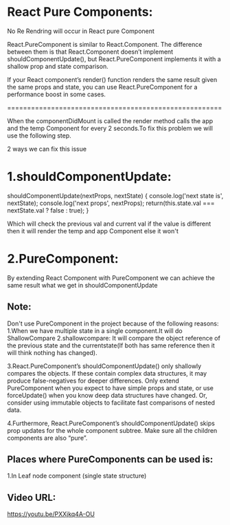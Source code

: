 React Pure Components:
========================
No Re Rendring will occur in React pure Component

React.PureComponent is similar to React.Component. The difference between them is that React.Component doesn’t implement shouldComponentUpdate(), but React.PureComponent implements it with a shallow prop and state comparison.

If your React component’s render() function renders the same result given the same props and state, you can use React.PureComponent for a performance boost in some cases.

======================================================

When the componentDidMount is called the render method calls the app and the temp Component for every 2 seconds.To fix this problem we will use the following step.

2 ways we can fix this issue

1.shouldComponentUpdate:
===========================
shouldComponentUpdate(nextProps, nextState) {
   console.log('next state is', nextState);
   console.log('next props', nextProps);
   return(this.state.val === nextState.val ? false : true);
}

Which will check the previous val and current val if the value is different then it will render the temp and app Component else it won't

2.PureComponent:
=================
By extending React Component with PureComponent we can achieve the same result what we get in shouldComponentUpdate


Note:
-------
Don't use PureComponent in the project because of the following reasons:
1.When we have multiple state in a single component.It will do ShallowCompare
2.shallowcompare: It will compare the object reference of the previous state and the currentstate(If both has same reference then it will think nothing has changed).

3.React.PureComponent’s shouldComponentUpdate() only shallowly compares the objects. If these contain complex data structures, it may produce false-negatives for deeper differences. Only extend PureComponent when you expect to have simple props and state, or use forceUpdate() when you know deep data structures have changed. Or, consider using immutable objects to facilitate fast comparisons of nested data.

4.Furthermore, React.PureComponent’s shouldComponentUpdate() skips prop updates for the whole component subtree. Make sure all the children components are also “pure”.

Places where PureComponents can be used is:
---------------------------------------------
1.In Leaf node component (single state structure)

Video URL:
-----------
https://youtu.be/PXXjkq4A-OU  
